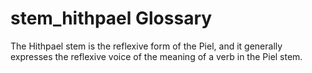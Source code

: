 # stem_hithpael Glossary
The Hithpael stem is the reflexive form of the Piel, and it generally expresses the reflexive voice of the meaning of a verb in the Piel stem.
